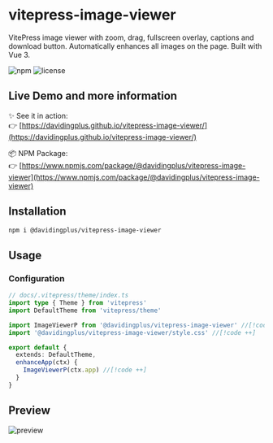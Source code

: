 # vitepress-image-viewer 

VitePress image viewer with zoom, drag, fullscreen overlay, captions and download button. Automatically enhances all images on the page. Built with Vue 3. 

![npm](https://img.shields.io/npm/v/@davidingplus/vitepress-image-viewer)  ![license](https://img.shields.io/npm/l/%40davidingplus%2Fvitepress-image-viewer)

## Live Demo and more information

✨ See it in action:  
👉 [https://davidingplus.github.io/vitepress-image-viewer/](https://davidingplus.github.io/vitepress-image-viewer/)

📦 NPM Package:  
👉 [https://www.npmjs.com/package/@davidingplus/vitepress-image-viewer](https://www.npmjs.com/package/@davidingplus/vitepress-image-viewer)

## Installation

```sh [npm]
npm i @davidingplus/vitepress-image-viewer
```

## Usage

### Configuration

```typescript
// docs/.vitepress/theme/index.ts
import type { Theme } from 'vitepress'
import DefaultTheme from 'vitepress/theme'

import ImageViewerP from '@davidingplus/vitepress-image-viewer' //[!code ++]
import '@davidingplus/vitepress-image-viewer/style.css' //[!code ++]

export default {
  extends: DefaultTheme,
  enhanceApp(ctx) {
    ImageViewerP(ctx.app) //[!code ++]
  }
}
```

## Preview

![preview](https://github.com/DavidingPlus/vitepress-image-viewer/raw/master/docs/assets/preview.gif)

